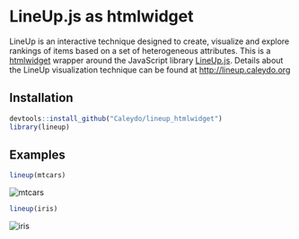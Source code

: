 LineUp.js as htmlwidget
=======================

LineUp is an interactive technique designed to create, visualize and explore rankings of items based on a set of heterogeneous attributes. 
This is a [htmlwidget](http://www.htmlwidgets.org/) wrapper around the JavaScript library [LineUp.js](https://github.com/lineupjs). Details about the LineUp visualization technique can be found at http://lineup.caleydo.org

Installation
------------

```R
devtools::install_github("Caleydo/lineup_htmlwidget")
library(lineup)
```

Examples
--------

```R
lineup(mtcars)
```

![mtcars](https://cloud.githubusercontent.com/assets/4129778/22211814/9ee17098-e18e-11e6-8a65-2fa1ea22d035.png)

```R
lineup(iris)
```

![iris](https://cloud.githubusercontent.com/assets/4129778/22211811/9cd10ebc-e18e-11e6-9f76-5a9f24c4e79a.png)

